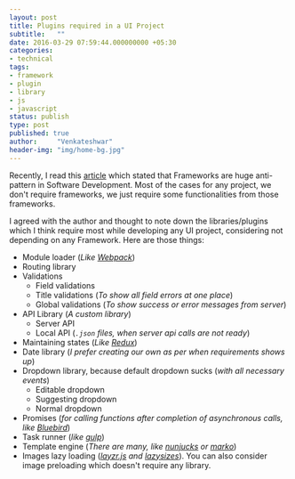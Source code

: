 ```yaml
---
layout: post
title: Plugins required in a UI Project
subtitle:   ""
date: 2016-03-29 07:59:44.000000000 +05:30
categories:
- technical
tags:
- framework
- plugin
- library
- js
- javascript
status: publish
type: post
published: true
author:     "Venkateshwar"
header-img: "img/home-bg.jpg"
---
```


Recently, I read this [article](http://www.catonmat.net/blog/frameworks-dont-make-sense/) which stated that Frameworks are huge anti-pattern in Software Development. Most of the cases for any project, we don't require frameworks, we just require some functionalities from those frameworks. 

I agreed with the author and thought to note down the libraries/plugins which I think require most while developing any UI project, considering not depending on any Framework. Here are those things:

- Module loader (_Like [Webpack](https://webpack.github.io/)_)
- Routing library
- Validations
	- Field validations
	- Title validations (_To show all field errors at one place_)
	- Global validations (_To show success or error messages from server_)
- API Library (_A custom library_)
	- Server API
	- Local API (_`.json` files, when server api calls are not ready_)
- Maintaining states (_Like [Redux](https://github.com/reactjs/redux)_)
- Date library (_I prefer creating our own as per when requirements shows up_)
- Dropdown library, because default dropdown sucks (_with all necessary events_)
	- Editable dropdown
	- Suggesting dropdown
	- Normal dropdown
- Promises (_for calling functions after completion of asynchronous calls, like [Bluebird](https://github.com/petkaantonov/bluebird)_)
- Task runner (_like [gulp](http://gulpjs.com/)_)
- Template engine (_There are many, like [nunjucks](https://mozilla.github.io/nunjucks/) or [marko](https://github.com/marko-js/marko)_)
- Images lazy loading (_[layzr.js](http://callmecavs.com/layzr.js/) and [lazysizes](https://github.com/aFarkas/lazysizes)_). You can also consider image preloading which doesn't require any library.
